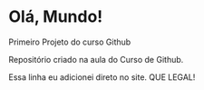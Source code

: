 # Olá, Mundo!
 Primeiro Projeto do curso Github

Repositório criado na aula do Curso de Github.

Essa linha eu adicionei direto no site. QUE LEGAL!
